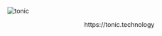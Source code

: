 ![tonic](https://raw.githubusercontent.com/heapwolf/tonic/master/readme-tonic.png)

<p align="center">
  https://tonic.technology
</p>
<br/>
<br/>

